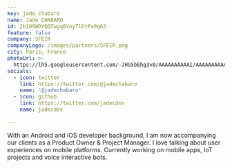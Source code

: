 ```yaml
---
key: jade_chabaro
name: Jade CHABARO
id: 2b10SWDVQQTwgqEVoyTlDtPx0q63
feature: false
company: SFEIR
companyLogo: /images/partners/SFEIR.png
city: Paris, France
photoUrl: >-
  https://lh5.googleusercontent.com/-JHGSbEhg3v0/AAAAAAAAAAI/AAAAAAAAAAc/8Si7Zn80HEg/photo.jpg
socials:
  - icon: twitter
    link: https://twitter.com/@jadechabaro
    name: '@jadechabaro'
  - icon: github
    link: https://twitter.com/jadecdev
    name: jadecdev

---
```


With an Android and iOS developer background, I am now accompanying our clients as a Product Owner & Project Manager.
I love talking about user experiences on mobile platforms. Currently working on mobile apps, IoT projects and voice interactive bots.